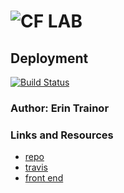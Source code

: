 ![CF](http://i.imgur.com/7v5ASc8.png) LAB
=================================================

## Deployment
[![Build Status](https://www.travis-ci.com/401-advanced-javascript-401d29/lab-01.svg?branch=master)](https://www.travis-ci.com/401-advanced-javascript-401d29/lab-01)

### Author: Erin Trainor

### Links and Resources
* [repo](https://github.com/401-advanced-javascript-401d29/lab-00)
* [travis](https://www.travis-ci.com/401-advanced-javascript-401d29/lab-01)
* [front end](https://etrainor-lab-00.herokuapp.com/)
